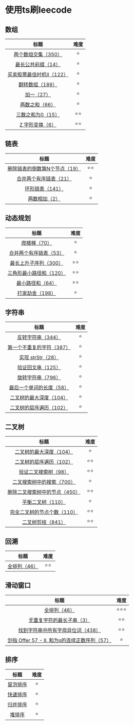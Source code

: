 <!--
 * @Description: 
 * @Author: Moriaty
 * @Date: 2020-08-18 09:22:14
 * @Last modified by: Moriaty
 * @LastEditTime: 2020-09-23 11:03:55
-->
# 使用ts刷leecode

## 数组

|                             标题                             | 难度 |
| :----------------------------------------------------------: | :--: |
|   [两个数组交集（350）](./src/01Array/two-array-intersection.ts)    |  ⭐️   |
|    [最长公共前缀（14）](./src/01Array/longest-common-peifix.ts)    |  ⭐️   |
| [买卖股票最佳时机II（122）](./src/01Array/best-time-to-buy-and-sell-stock-ii.ts) |  ⭐️   |
| [翻转数组（189）](./src/01Array/rotate-array.ts) |  ⭐️   |
| [加一（27）](./src/01Array/plus-one.ts) |  ⭐️   |
| [两数之和（66）](./src/01Array/two-sum.ts) |  ⭐️   |
| [三数之和为0（15）](./src/01Array/3sum.ts) |  ⭐️⭐️   |
| [Z 字形变换（6）](./src/01Array/zigzag-conversion.ts) |  ⭐️⭐️   |

## 链表

|                             标题                             | 难度 |
| :----------------------------------------------------------: | :--: |
|   [删除链表的倒数第N个节点（19）](./src/02LinkList/remove-nth-node-from-end-of-list.ts)    |  ⭐️⭐️   |
|   [合并两个有序链表（21）](./src/02LinkList/merge-two-sorted-lists.ts)    |  ⭐️   |
|   [环形链表（141）](./src/02LinkList/linked-list-cycle.ts)    |  ⭐️   |
|   [两数相加（2）](./src/02LinkList/linkeadd-two-numbers.ts)    |  ⭐️   |

## 动态规划

|                             标题                             | 难度 |
| :----------------------------------------------------------: | :--: |
|   [爬楼梯（70）](./src/03dynamic-programming/climbing-stairs.ts)    |  ⭐️   |
|   [合并两个有序链表（53）](./src/03dynamic-programming/maximum-subarray.ts)    |  ⭐️   |
|   [最长上升子序列（300）](./src/03dynamic-programming/longest-increasing-subsequence.ts)    |  ⭐️⭐️   |
|   [三角形最小路径和（120）](./src/03dynamic-programming/triangle.ts)    |  ⭐️⭐️   |
|   [最小路径和（64）](./src/03dynamic-programming/minimum-path-sum.ts)    |  ⭐️⭐️   |
|   [打家劫舍（198）](./src/03dynamic-programming/house-robber.ts)    |  ⭐️   |

## 字符串

|                             标题                             | 难度 |
| :----------------------------------------------------------: | :--: |
|   [反转字符串（344）](./src/04String/reverse-string.ts)    |  ⭐️   |
|   [第一个不重复的字符（387）](./src/04String/firstUniqChar.ts)    |  ⭐️   |
|   [实现 strStr（28）](./src/04String/implement-strstr.ts)    |  ⭐️   |
|   [验证回文串（125）](./src/04String/valid-palindrome.ts)    |  ⭐️   |
|   [旋转字符串（796）](./src/04String/rotate-string.ts)    |  ⭐️   |
|   [最后一个单词的长度（58）](./src/04String/length-of-last-word.ts)    |  ⭐️   |
|   [二叉树的最大深度（104）](./src/04String/maximum-depth-of-binary-tree.ts)    |  ⭐️   |
|   [二叉树的层序遍历（102）](./src/04String/binary-tree-level-order-traversal.ts)    |  ⭐️   |

## 二叉树

|                             标题                             | 难度 |
| :----------------------------------------------------------: | :--: |
|   [二叉树的最大深度（104）](./src/05binary-tree/maximum-depth-of-binary-tree.ts)    |  ⭐️   |
|   [二叉树的层序遍历（102）](./src/05binary-tree/binary-tree-level-order-traversal.ts)    |  ⭐️⭐️   |
|   [验证二叉搜索树（98）](./src/05binary-tree/validate-binary-search-tree.ts)    |  ⭐️⭐️   |
|   [二叉搜索树中的搜索（700）](./src/05binary-tree/search-in-a-binary-search-tree.ts)    |  ⭐️   |
|   [删除二叉搜索树中的节点（450）](./src/05binary-tree/delete-node-in-a-bst.ts)    |  ⭐️⭐️   |
|   [平衡二叉树（110）](./src/05binary-tree/balanced-binary-tree.ts)    |  ⭐️   |
|   [完全二叉树的节点个数（110）](./src/05binary-tree/count-complete-tree-nodes.ts)    |  ⭐️⭐️   |
|   [二叉树剪枝（841）](./src/05binary-tree/binary-tree-pruning.ts)    |  ⭐️⭐️   |

## 回溯

|                             标题                             | 难度 |
| :----------------------------------------------------------: | :--: |
|   [ 全排列（46）](./src/06trace-back/permutations.ts)    |  ⭐️⭐️   |

## 滑动窗口

|                             标题                             | 难度 |
| :----------------------------------------------------------: | :--: |
|   [ 全排列（46）](./src/07slide-window/sliding-window-maximum.ts)    |  ⭐️⭐️⭐️   |
|   [ 无重复字符的最长子串（3）](./src/07slide-window/longest-substring-without-repeating-characters.ts)    |  ⭐️⭐️   |
|   [ 找到字符串中所有字母异位词（438）](./src/07slide-window/find-all-anagrams-in-a-string.ts)    |  ⭐️⭐️   |
|   [ 剑指 Offer 57 - II. 和为s的连续正数序列（57）](./src/07slide-window/find-continuous-sequence-of-the-sum.ts)    |  ⭐️   |

## 排序

|                             标题                             | 难度 |
| :----------------------------------------------------------: | :--: |
|   [ 冒泡排序 ](./src/08sort/bubble-sort.ts)    |  ⭐️   |
|   [ 快速排序 ](./src/08sort/quick-sort.ts)    |  ⭐️   |
|   [ 归并排序 ](./src/08sort/merge-sort.ts)    |  ⭐️   |
|   [ 堆排序 ](./src/08sort/heap-sort.ts)    |  ⭐️   |